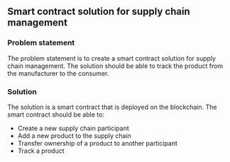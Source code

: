 ## Smart contract solution for supply chain management

### Problem statement

The problem statement is to create a smart contract solution for supply chain management.
The solution should be able to track the product from the manufacturer to the consumer.

### Solution

The solution is a smart contract that is deployed on the blockchain. The smart contract should be able to:

* Create a new supply chain participant
* Add a new product to the supply chain
* Transfer ownership of a product to another participant
* Track a product
